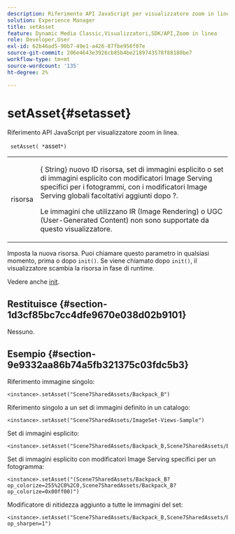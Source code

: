 ```yaml
---
description: Riferimento API JavaScript per visualizzatore zoom in linea.
solution: Experience Manager
title: setAsset
feature: Dynamic Media Classic,Visualizzatori,SDK/API,Zoom in linea
role: Developer,User
exl-id: 62b46ad5-90b7-49e1-a426-87fbe956f07e
source-git-commit: 206e4643e3926cb85b4be2189743578f88180be7
workflow-type: tm+mt
source-wordcount: '135'
ht-degree: 2%

---
```


# setAsset{#setasset}

Riferimento API JavaScript per visualizzatore zoom in linea.

` setAsset( *`asset`*)`

<table id="table_896DFF34A68A403DB93A6D597461A573"> 
 <tbody> 
  <tr> 
   <td colname="col1"> <p> <span class="codeph"> <span class="varname"> risorsa</span> </span> </p> </td> 
   <td colname="col2"> <p>{<span class="codeph"> String</span>} nuovo ID risorsa, set di immagini esplicito o set di immagini esplicito con modificatori Image Serving specifici per i fotogrammi, con i modificatori Image Serving globali facoltativi aggiunti dopo <span class="codeph"> ?</span>. </p> <p> Le immagini che utilizzano IR (Image Rendering) o UGC (User-Generated Content) non sono supportate da questo visualizzatore. </p> </td> 
  </tr> 
 </tbody> 
</table>

Imposta la nuova risorsa. Puoi chiamare questo parametro in qualsiasi momento, prima o dopo `init()`. Se viene chiamato dopo `init()`, il visualizzatore scambia la risorsa in fase di runtime.

Vedere anche [init](../../../c-html5-s7-aem-asset-viewers/c-html5-flyout-viewer-20-about/c-html5-flyout-viewer-20-javascriptapiref/r-html5-flyout-viewer-20-javascriptapiref-init.md#reference-8651640683fc4a538bfb660709d1a463).

## Restituisce {#section-1d3cf85bc7cc4dfe9670e038d02b9101}

Nessuno.

## Esempio {#section-9e9332aa86b74a5fb321375c03fdc5b3}

Riferimento immagine singolo:

```
<instance>.setAsset("Scene7SharedAssets/Backpack_B")
```

Riferimento singolo a un set di immagini definito in un catalogo:

```
<instance>.setAsset("Scene7SharedAssets/ImageSet-Views-Sample")
```

Set di immagini esplicito:

```
<instance>.setAsset("Scene7SharedAssets/Backpack_B,Scene7SharedAssets/Backpack_C")
```

Set di immagini esplicito con modificatori Image Serving specifici per un fotogramma:

```
<instance>.setAsset("(Scene7SharedAssets/Backpack_B?op_colorize=255%2C0%2C0,Scene7SharedAssets/Backpack_B?op_colorize=0x00ff00)")
```

Modificatore di nitidezza aggiunto a tutte le immagini del set:

```
<instance>.setAsset("Scene7SharedAssets/Backpack_B,Scene7SharedAssets/Backpack_C?op_sharpen=1")
```
